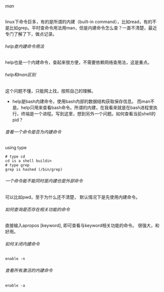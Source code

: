 ###### man
linux下命令巨多，有的是所谓的内建（built-in command），比如read，有的不是比如grep。平时查命令用法用man，但是内建命令怎么查？一直不清楚，最近专门了解了下，做点记录。

###### help查内建命令用法
help也是一个内建命令，查起来很方便，不需要依赖网络查用法，这是重点。

###### help和man区别
这个问题不懂，只能网上找，按照自己的理解。

- help是bash内建命令，使用bash内部的数据结构获取保存信息。
而man不是。help只用来查看bash命令。所谓的内建，在我看来就是在bash进程里执行，终端是一个进程。写到这里，想到另外一个问题。如何查看当前shell的pid？

###### 查看一个命令是否为内建命令
using type

    # type cd
    cd is a shell buildin
    # type grep
    grep is hashed (/bin/grep)
    
###### 一个命令能不能同时是内建也是外部命令
 可以比如pwd，至于为什么还不清楚， 默认情况下是先使用内建命令。

###### 如何查询是否存在相关功能的命令
直接输入apropos [keyword], 即可查看与keyword相关功能的命令。
很强大，和好用。


###### 如何关闭内建命令
    
    enable -n
###### 查看所有激活的内建命令

    enable -a

